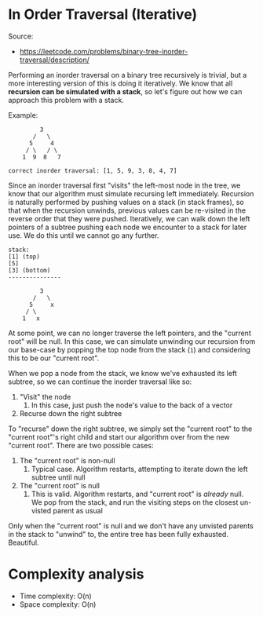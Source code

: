 # In Order Traversal (Iterative)

Source:

 - https://leetcode.com/problems/binary-tree-inorder-traversal/description/

Performing an inorder traversal on a binary tree recursively is trivial, but
a more interesting version of this is doing it iteratively. We know that all
**recursion can be simulated with a stack**, so let's figure out how we can
approach this problem with a stack.

Example:

```
         3
       /   \
      5     4
     / \   / \
    1  9  8   7

correct inorder traversal: [1, 5, 9, 3, 8, 4, 7]
```

Since an inorder traversal first "visits" the left-most node in the tree,
we know that our algorithm must simulate recursing left immediately. Recursion
is naturally performed by pushing values on a stack (in stack frames), so that
when the recursion unwinds, previous values can be re-visited in the reverse
order that they were pushed. Iteratively, we can walk down the left pointers of
a subtree pushing each node we encounter to a stack for later use. We do this
until we cannot go any further.

```
stack:
[1] (top)
[5]
[3] (bottom)
---------------

         3
       /   \
      5     x
     / \
    1   x
```

At some point, we can no longer traverse the left pointers, and the "current root"
will be null. In this case, we can simulate unwinding our recursion from our base-case
by popping the top node from the stack (`1`) and considering this to be our "current root".

When we pop a node from the stack, we know we've exhausted its left subtree,
so we can continue the inorder traversal like so:

1. "Visit" the node
   1. In this case, just push the node's value to the back of a vector
1. Recurse down the right subtree

To "recurse" down the right subtree, we simply set the "current root" to the
"current root"'s right child and start our algorithm over from the new "current root".
There are two possible cases:

1. The "current root" is non-null
   1. Typical case. Algorithm restarts, attempting to iterate down the left subtree until null
1. The "current root" is null
   1. This is valid. Algorithm restarts, and "current root" is _already_ null. We pop from the
      stack, and run the visiting steps on the closest un-visted parent as usual

Only when the "current root" is null and we don't have any unvisted parents in the stack to
"unwind" to, the entire tree has been fully exhausted. Beautiful.

<!--
TODO(domfarolino): Consider explaining my original approach, though it is a bit lengthy
My first
approach to this problem was to dump the root (if non-null) into the stack
immediately, and keep operating on the stack while there were elements in it.

When we examine the non-empty stack, the `top` node will be the current root
we're interested in. Just like the recursive solution, we want to first simulate
recursing on the left tree of the `top`-most node. To do this, we'll take the
top-most node, keep it in the stack, and push its left child to the stack so we
can visit this subtree. We'll keep doing this until the left-most child does not
have a subtree, in which case our "recursion" bottoms out.

```
stack:
[1] (top)
[5]
[3] (bottom)

current root = 1 (no children!)
```

When we're considering the node `1`, we cannot go left anymore. As an inorder
traversal mandates, we'll "visit" this node, and then consider the right subtree.
In this case there is no right subtree, so we can simply simulate unwinding our
recursing by popping the top-most node in the stack, and attempting to visit it.

```
stack:
[5] (top)
[3] (bottom)

current root = 5
```

Next we consider the top-most node `5`, but we need to make sure we don't simply
repeat the left-subtree-traversal steps on `5` again. So what could we have done
earlier to mark the progress we've made on `5` so that when we encounter it again
in the stack, we choose to visit it and consider its right subtree, instead of visit
its left subtree _again_? The approach I came up with was to dump it into another stack
exclusively for nodes that:

 - We've started to visit the left subtree for
 - But we haven't visited themselves, or their right subtree yet

It then became clear to me that the first stack would only ever have one node in it
at a time, in which case we could substitute it for a simple node pointer.

...
-->

# Complexity analysis

 - Time complexity: O(n)
 - Space complexity: O(n)
